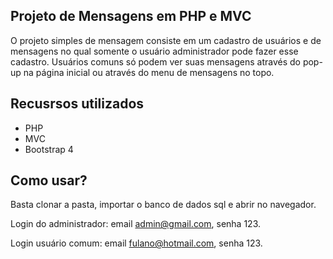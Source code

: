 ## Projeto de Mensagens em PHP e MVC

O projeto simples de mensagem consiste em um cadastro de usuários e de mensagens no qual somente o usuário administrador pode fazer esse cadastro. 
Usuários comuns só podem ver suas mensagens através do pop-up na página inicial ou através do menu de mensagens no topo.

## Recusrsos utilizados
- PHP
- MVC
- Bootstrap 4

## Como usar?
Basta clonar a pasta, importar o banco de dados sql e abrir no navegador.

Login do administrador: 
email admin@gmail.com, senha 123.

Login usuário comum:
email fulano@hotmail.com, senha 123.
